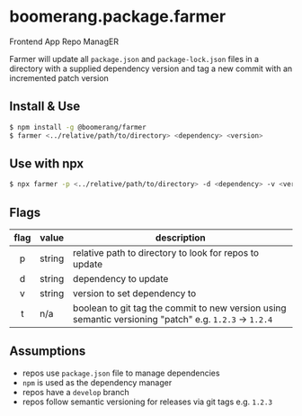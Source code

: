 # boomerang.package.farmer

Frontend App Repo ManagER

Farmer will update all `package.json` and `package-lock.json` files in a directory with a supplied dependency version and tag a new commit with an incremented patch version

## Install & Use

```sh
$ npm install -g @boomerang/farmer
$ farmer <../relative/path/to/directory> <dependency> <version>
```

## Use with npx

```sh
$ npx farmer -p <../relative/path/to/directory> -d <dependency> -v <version> -t
```

## Flags

| flag | value  | description                                                                                            |
| :--: | ------ | ------------------------------------------------------------------------------------------------------ |
|  p   | string | relative path to directory to look for repos to update                                                 |
|  d   | string | dependency to update                                                                                   |
|  v   | string | version to set dependency to                                                                           |
|  t   | n/a    | boolean to git tag the commit to new version using semantic versioning "patch" e.g. `1.2.3` -> `1.2.4` |

## Assumptions

- repos use `package.json` file to manage dependencies
- `npm` is used as the dependency manager
- repos have a `develop` branch
- repos follow semantic versioning for releases via git tags e.g. `1.2.3`
